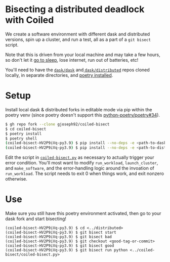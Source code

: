 # Bisecting a distributed deadlock with Coiled

We create a software environment with different dask and distributed versions, spin up a cluster, and run a test, all as a part of a `git bisect` script.

Note that this is driven from your local machine and may take a few hours, so don't let it [go to sleep](https://apps.apple.com/us/app/coca/id1000808993?mt=12), lose internet, run out of batteries, etc!

You'll need to have the [`dask/dask`](https://github.com/dask/dask) and[ `dask/distributed`](https://github.com/dask/distributed) repos cloned locally, in separate directories, and [poetry installed](https://python-poetry.org/docs/#installation).

# Setup

Install local dask & distributed forks in editable mode via pip within the poetry venv (since poetry doesn't support this [python-poetry/poetry#34](https://github.com/python-poetry/poetry/issues/34)).

```bash
$ gh repo fork --clone gjoseph92/coiled-bisect
$ cd coiled-bisect
$ poetry install
$ poetry shell
(coiled-bisect-HV2P9iVq-py3.9) $ pip install --no-deps -e <path-to-dask-fork>
(coiled-bisect-HV2P9iVq-py3.9) $ pip install --no-deps -e <path-to-distributed-fork>
```

Edit the script in [`coiled-bisect.py`](blob/main/coiled-bisect.py) as necessary to actually trigger your error condition. You'll most want to modify `run_workload`, `launch_cluster`, and `make_software`, and the error-handling logic around the invoation of `run_workload`. The script needs to exit 0 when things work, and exit nonzero otherwise.

# Use

Make sure you still have this poetry environment activated, then go to your dask fork and start bisecting!

```
(coiled-bisect-HV2P9iVq-py3.9) $ cd <../distributed>
(coiled-bisect-HV2P9iVq-py3.9) $ git bisect start
(coiled-bisect-HV2P9iVq-py3.9) $ git bisect bad
(coiled-bisect-HV2P9iVq-py3.9) $ git checkout <good-tag-or-commit>
(coiled-bisect-HV2P9iVq-py3.9) $ git bisect good
(coiled-bisect-HV2P9iVq-py3.9) $ git bisect run python <../coiled-bisect/coiled-bisect.py>
```
